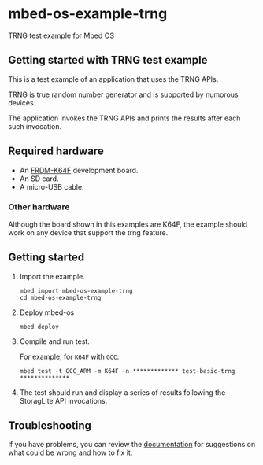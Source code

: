# mbed-os-example-trng

TRNG test example for Mbed OS

## Getting started with TRNG test example ##

This is a test example of an application that uses the TRNG APIs.

TRNG is true random number generator and is supported by numorous devices.

The application invokes the TRNG APIs and prints the results after each such invocation. 

## Required hardware
* An [FRDM-K64F](http://os.mbed.com/platforms/FRDM-K64F/) development board.
* An SD card.
* A micro-USB cable.

### Other hardware

Although the board shown in this examples are K64F, the example should work on any device that support the trng feature.

##  Getting started ##

 1. Import the example.

    ```
    mbed import mbed-os-example-trng
    cd mbed-os-example-trng
    ```

 2. Deploy mbed-os

    ```
    mbed deploy
    ```

 3. Compile and run test.

    For example, for `K64F` with `GCC`:

    ```
    mbed test -t GCC_ARM -m K64F -n ************* test-basic-trng **************
    ```

 4. The test should run and display a series of results following the StoragLite API invocations.

## Troubleshooting

If you have problems, you can review the [documentation](https://os.mbed.com/docs/latest/tutorials/debugging.html) for suggestions on what could be wrong and how to fix it.
